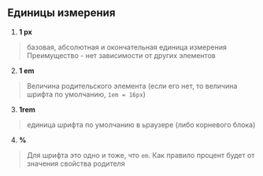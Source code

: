## Единицы измерения

1. **1 px**
> базовая, абсолютная и окончательная единица измерения 
Преимущество - нет зависимости от других элементов

2. **1 em** 
> Величина родительского элемента (если его нет, то величина шрифта по умолчанию, `1em = 16px`)

3. **1rem**
> единица шрифта по умолчанию в ьраузере (либо корневого блока)

4. **%**
> Для шрифта это одно и тоже, что `em`. Как правило процент будет от значения свойства родителя